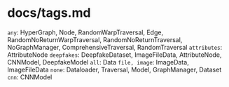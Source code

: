 # docs/tags.md

`any`: HyperGraph, Node, RandomWarpTraversal, Edge, RandomNoReturnWarpTraversal, RandomNoReturnTraversal, NoGraphManager, ComprehensiveTraversal, RandomTraversal
`attributes`: AttributeNode
`deepfakes`: DeepfakeDataset, ImageFileData, AttributeNode, CNNModel, DeepfakeModel
`all`: Data
`file, image`: ImageData, ImageFileData
`none`: Dataloader, Traversal, Model, GraphManager, Dataset
`cnn`: CNNModel

